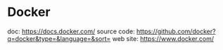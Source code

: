# Docker

doc: https://docs.docker.com/
source code: https://github.com/docker?q=docker&type=&language=&sort=
web site: https://www.docker.com/

